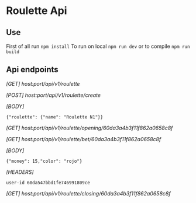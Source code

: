 # Roulette Api

## Use

First of all run `npm install`
To run on local `npm run dev` or to compile `npm run build`

## Api endpoints

_[GET] host:port/api/v1/roulette_

_[POST] host:port/api/v1/roulette/create_

_[BODY]_

```
{"roulette": {"name": "Roulette N1"}}
```

_[GET] host:port/api/v1/roulette/opening/60da3a4b3f11f862a0658c8f_

_[GET] host:port/api/v1/roulette/bet/60da3a4b3f11f862a0658c8f_

_[BODY]_

```
{"money": 15,"color": "rojo"}
```

_[HEADERS]_

```
user-id 60da547bbd1fe746991809ce
```

_[GET] host:port/api/v1/roulette/closing/60da3a4b3f11f862a0658c8f_
